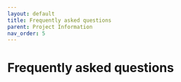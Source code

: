 ```yaml
---
layout: default
title: Frequently asked questions
parent: Project Information
nav_order: 5
---
```


# Frequently asked questions